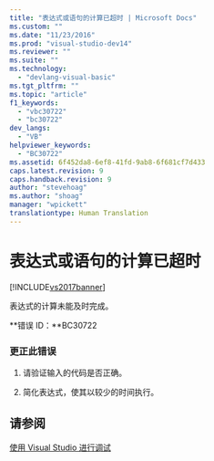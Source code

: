 ```yaml
---
title: "表达式或语句的计算已超时 | Microsoft Docs"
ms.custom: ""
ms.date: "11/23/2016"
ms.prod: "visual-studio-dev14"
ms.reviewer: ""
ms.suite: ""
ms.technology: 
  - "devlang-visual-basic"
ms.tgt_pltfrm: ""
ms.topic: "article"
f1_keywords: 
  - "vbc30722"
  - "bc30722"
dev_langs: 
  - "VB"
helpviewer_keywords: 
  - "BC30722"
ms.assetid: 6f452da8-6ef8-41fd-9ab8-6f681cf7d433
caps.latest.revision: 9
caps.handback.revision: 9
author: "stevehoag"
ms.author: "shoag"
manager: "wpickett"
translationtype: Human Translation
---
```

# 表达式或语句的计算已超时
[!INCLUDE[vs2017banner](../../../csharp/includes/vs2017banner.md)]

表达式的计算未能及时完成。  
  
 **错误 ID：**BC30722  
  
### 更正此错误  
  
1.  请验证输入的代码是否正确。  
  
2.  简化表达式，使其以较少的时间执行。  
  
## 请参阅  
 [使用 Visual Studio 进行调试](/visual-studio/debugger/debugging-in-visual-studio)